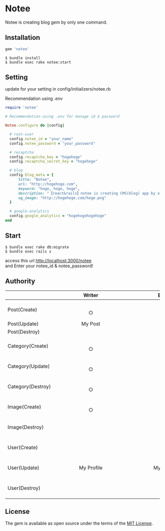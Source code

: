 # Notee

Notee is creating blog gem by only one command.

## Installation

```ruby
gem 'notee'
```
    $ bundle install
    $ bundle exec rake notee:start
    
## Setting

update for your setting in config/initializers/notee.rb

Recommendation using .env

```rb
require 'notee'

# Recommendation using .env for manage id & password

Notee.configure do |config|

  # root-user
  config.notee_id = "your_name"
  config.notee_password = "your_password"

  # recaptcha
  config.recaptcha_key = "hogehoge"
  config.recaptcha_secret_key = "hogehoge"

  # blog
  config.blog_meta = {
      title: "Notee",
      url: "http://hogehoge.com",
      keyword: "hoge, hoge, hoge",
      description: "【react&rails】notee is creating CMS(blog) app by only one command.",
      og_image: "http://hogehoge.com/hoge.png"
  }

  # google-analytics
  config.google_analytics = "hogehogehogehoge"
end

```

## Start

    $ bundle exec rake db:migrate
    $ bundle exec rails s
    
access this url [http://localhost:3000/notee](http://localhost:3000/notee/)  
and Enter your notee_id & notee_password!

## Authority

|                    | Writer      | Editor       | Manager     | Root        | Deleted     | 
|:-------------------|:----------:|:----------:|:----------:|:----------:|:----------:|
| Post(Create)       |    　　　　　　　　　　　　　　○ |     　　　　　　　　　　　　　　○ |     　　　　　　　　　　　　　○ |     　　　　　　　　　　　　  |     　　　　　　　　　　　　　　 |
| Post(Update)       |     My Post |            ○ |           ○ |             |             |
| Post(Destroy)      |             |            ○ |           ○ |             |             |
| Category(Create)   |    　　　　　　　　　　　　　　○ |     　　　　　　　　　　　　　　○ |     　　　　　　　　　　　　　○ |      　　　　　　　　　　　　 |     　　　　　　　　　　　　　　 |
| Category(Update)   |    　　　　　　　　　　　　　　○ |     　　　　　　　　　　　　　　○ |     　　　　　　　　　　　　　○ |      　　　　　　　　　　　　 |     　　　　　　　　　　　　　　 |
| Category(Destroy)  |    　　　　　　　　　　　　　　○ |     　　　　　　　　　　　　　　○ |     　　　　　　　　　　　　　○ |      　　　　　　　　　　　　 |     　　　　　　　　　　　　　　 |
| Image(Create)      |    　　　　　　　　　　　　　　○ |     　　　　　　　　　　　　　　○ |     　　　　　　　　　　　　　○ |      　　　　　　　　　　　　 |     　　　　　　　　　　　　　　 |
| Image(Destroy)     |    　　　　　　　　　　　　　　  |     　　　　　　　　　　　　　　○ |     　　　　　　　　　　　　　○ |     　　 　　　　　　　　　　 |     　　　　　　　　　　　　　　 |
| User(Create)       |    　　　　　　　　　　　　　　  |     　　　　　　　　　　　　　　  |     　　　　　　　　　　　　　○ |     　　　　 　　　　　　○ |     　　　　　　　　　　　　　　 |
| User(Update)       |  My Profile |   My Profile |     　　　　　　　　　　　　　○ |  My Profile |     　　　　　　　　　　　　　　 |
| User(Destroy)      |    　　　　　　　　　　　　　　  |     　　　　　　　　　　　　　　  |     　　　　　　　　　　　　　○ |      　　　　　　　　　　  |     　　　　　　　　　　　　　　 |

## License

The gem is available as open source under the terms of the [MIT License](http://opensource.org/licenses/MIT).
